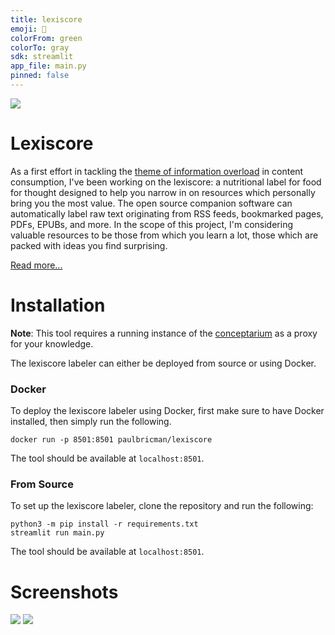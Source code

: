 ```yaml
---
title: lexiscore
emoji: 📗
colorFrom: green
colorTo: gray
sdk: streamlit
app_file: main.py
pinned: false
---
```


![](https://paulbricman.com/assets/img/lexiscore_cover.png)
# Lexiscore

As a first effort in tackling the [theme of information overload](https://paulbricman.com/reflections/twenty-one) in content consumption, I've been working on the lexiscore: a nutritional label for food for thought designed to help you narrow in on resources which personally bring you the most value. The open source companion software can automatically label raw text originating from RSS feeds, bookmarked pages, PDFs, EPUBs, and more. In the scope of this project, I'm considering valuable resources to be those from which you learn a lot, those which are packed with ideas you find surprising.

[Read more...](https://paulbricman.com/thoughtware/lexiscore)

# Installation

**Note**: This tool requires a running instance of the [conceptarium](https://paulbricman.com/thoughtware/conceptarium) as a proxy for your knowledge.

The lexiscore labeler can either be deployed from source or using Docker.

### Docker

To deploy the lexiscore labeler using Docker, first make sure to have Docker installed, then simply run the following.

```
docker run -p 8501:8501 paulbricman/lexiscore 
```

The tool should be available at `localhost:8501`.

### From Source

To set up the lexiscore labeler, clone the repository and run the following:

```
python3 -m pip install -r requirements.txt
streamlit run main.py
```

The tool should be available at `localhost:8501`.

# Screenshots

![](https://paulbricman.com/assets/img/lexiscore_mockup.png)
![](https://paulbricman.com/assets/img/lexiscore_mealprep.png)

